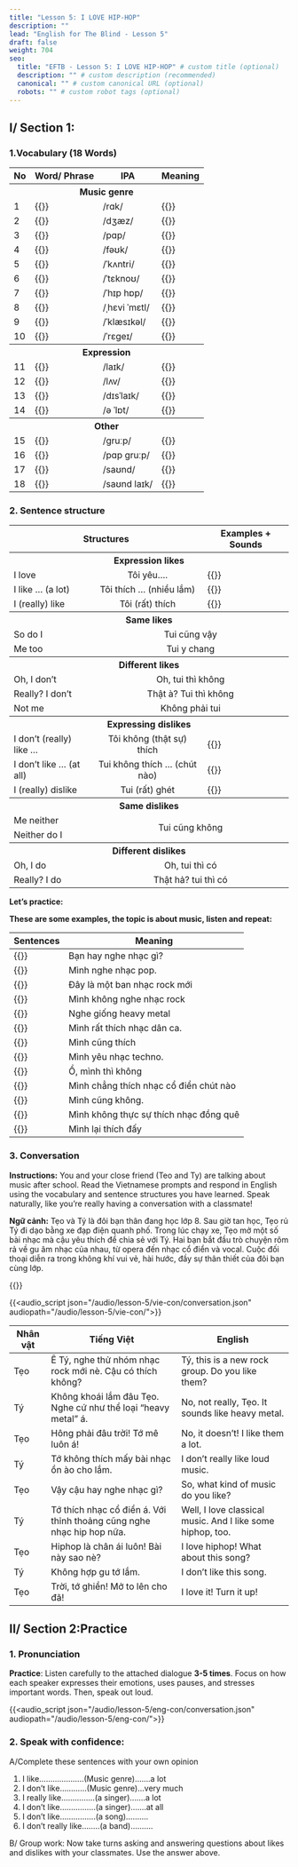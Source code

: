 ```yaml
---
title: "Lesson 5: I LOVE HIP-HOP"
description: ""
lead: "English for The Blind - Lesson 5"
draft: false
weight: 704
seo:
  title: "EFTB - Lesson 5: I LOVE HIP-HOP" # custom title (optional)
  description: "" # custom description (recommended)
  canonical: "" # custom canonical URL (optional)
  robots: "" # custom robot tags (optional)
---
```



## I/ Section 1:

### 1.Vocabulary (18 Words)

<table>
  <thead>
    <tr>
      <th>No</th>
      <th>Word/ Phrase</th>
      <th>IPA</th>
      <th>Meaning</th>
    </tr>
  </thead>
  <tbody>
    <tr>
     <th colspan="4" style="text-align:center">Music genre</th>
    </tr>
    <tr>
      <td>1</td>
      <td>{{<audio-text text="Rock" src="audio/lesson-5/vocabs/rock.mp3">}}</td>
      <td>/rɑk/</td>
      <td>{{<audio-text text="nhạc rock" src="audio/lesson-5/music_genre/Rock.mp3" >}}</td>
    </tr>
    <tr>
      <td>2</td>
      <td>{{<audio-text text="Jazz" src="audio/lesson-5/vocabs/jazz.mp3">}}</td>
      <td>/dʒæz/</td>
      <td>{{<audio-text text="nhạc jazz" src="audio/lesson-5/music_genre/Jazz.mp3" >}}</td>
    </tr>
    <tr>
      <td>3</td>
      <td>{{<audio-text text="Pop" src="audio/lesson-5/vocabs/pop.mp3">}}</td>
      <td>/pɑp/</td>
      <td>{{<audio-text text="nhạc pop" src="audio/lesson-5/music_genre/Pop.mp3" >}}</td>
    </tr>
    <tr>
      <td>4</td>
      <td>{{<audio-text text="Folk" src="audio/lesson-5/vocabs/folk.mp3">}}</td>
      <td>/fəʊk/</td>
      <td>{{<audio-text text="nhạc dân ca" src="audio/lesson-5/music_genre/Folk.mp3" >}}</td>
    </tr>
    <tr>
      <td>5</td>
      <td>{{<audio-text text="Country" src="audio/lesson-5/vocabs/country.mp3">}}</td>
      <td>/ˈkʌntri/</td>
      <td>{{<audio-text text="nhạc đồng quê" src="audio/lesson-5/music_genre/Country.mp3" >}}</td>
    </tr>
    <tr>
      <td>6</td>
      <td>{{<audio-text text="Techno" src="audio/lesson-5/vocabs/techno.mp3">}}</td>
      <td>/ˈtɛknoʊ/</td>
      <td>{{<audio-text text="nhạc techno" src="audio/lesson-5/music_genre/Techno.mp3" >}}</td>
    </tr>
    <tr>
      <td>7</td>
      <td>{{<audio-text text="Hip-hop" src="audio/lesson-5/vocabs/hiphop.mp3">}}</td>
      <td>/ˈhɪp hɒp/</td>
      <td>{{<audio-text text="nhạc hip-hop" src="audio/lesson-5/music_genre/Hip hop.mp3" >}}</td>
    </tr>
    <tr>
      <td>8</td>
      <td>{{<audio-text text="Heavy metal" src="audio/lesson-5/vocabs/heavy_metal.mp3">}}</td>
      <td>/ˌhɛvi ˈmɛtl/</td>
      <td>{{<audio-text text="nhạc heavy metal" src="audio/lesson-5/music_genre/Heavy metal.mp3" >}}</td>
    </tr>
    <tr>
      <td>9</td>
      <td>{{<audio-text text="Classical" src="audio/lesson-5/vocabs/classical.mp3">}}</td>
      <td>/ˈklæsɪkəl/</td>
      <td>{{<audio-text text="nhạc cổ điển" src="audio/lesson-5/music_genre/Classical.mp3" >}}</td>
    </tr>
    <tr>
      <td>10</td>
      <td>{{<audio-text text="Reggae" src="audio/lesson-5/vocabs/reggae.mp3">}}</td>
      <td>/ˈrɛɡeɪ/</td>
      <td>{{<audio-text text="nhạc reggae" src="audio/lesson-5/music_genre/Reggae.mp3" >}}</td>
    </tr>
    <tr>
     <th colspan="4" style="text-align:center">Expression</th>
    </tr>
    <tr>
      <td>11</td>
      <td>{{<audio-text text="like" src="audio/lesson-5/vocabs/like.mp3">}}</td>
      <td>/laɪk/</td>
      <td>{{<audio-text text="thích" src="/audio/lesson-5/vocab-vie/thich.mp3">}}</td>
    </tr>
    <tr>
      <td>12</td>
      <td>{{<audio-text text="love" src="audio/lesson-5/vocabs/love.mp3">}}</td>
      <td>/lʌv/</td>
      <td>{{<audio-text text="yêu" src="/audio/lesson-5/vocab-vie/yeu.mp3">}}</td>
    </tr>
    <tr>
      <td>13</td>
      <td>{{<audio-text text="dislike" src="audio/lesson-5/vocabs/dislike.mp3">}}</td>
      <td>/dɪsˈlaɪk/</td>
      <td>{{<audio-text text="không thích" src="/audio/lesson-5/vocab-vie/khong_thich.mp3">}}</td>
    </tr>
    <tr>
      <td>14</td>
      <td>{{<audio-text text="A lot" src="audio/lesson-5/vocabs/a_lot.mp3">}}</td>
      <td>/ə ˈlɒt/</td>
      <td>{{<audio-text text="rất nhiều" src="/audio/lesson-5/vocab-vie/rat_nhieu.mp3">}}</td>
    </tr>
    <tr>
     <th colspan="4" style="text-align:center">Other</th>
    </tr>
    <tr>
      <td>15</td>
      <td>{{<audio-text text="Group" src="audio/lesson-5/vocabs/group.mp3">}}</td>
      <td>/ɡruːp/</td>
      <td>{{<audio-text text="nhóm" src="audio/lesson-5/vocab-vie/nhom.mp3">}}</td>
    </tr>
    <tr>
      <td>16</td>
      <td>{{<audio-text text="Pop group" src="audio/lesson-5/vocabs/pop_group.mp3">}}</td>
      <td>/pɑp ɡruːp/</td>
      <td>{{<audio-text text="Ban nhạc pop" src="audio/lesson-5/vocab-vie/ban_nhac_pop.mp3">}}</td>
    </tr>
    <tr>
      <td>17</td>
      <td>{{<audio-text text="Sound" src="audio/lesson-5/vocabs/sound.mp3">}}</td>
      <td>/saʊnd/</td>
      <td>{{<audio-text text="âm thanh" src="audio/lesson-5/vocab-vie/am_thanh.mp3">}}</td>
    </tr>
    <tr>
      <td>18</td>
      <td>{{<audio-text text="It sounds like" src="audio/lesson-5/vocabs/it_sounds_like.mp3">}}</td>
      <td>/saʊnd laɪk/</td>
      <td>{{<audio-text text="nghe giống như" src="audio/lesson-5/vocab-vie/nghe_giong_nhu.mp3">}}</td>
    </tr>
  </tbody>
</table>

### 2. Sentence structure

<table>
  <thead>
    <tr>
      <th colspan="2" style="text-align:center">Structures</th>
      <th>Examples + Sounds</th>
    </tr>
  </thead>
  <tbody>
    <tr>
      <th colspan="3" style="text-align:center">Expression likes</th>
    </tr>
    <tr>
      <td>I love</td>
      <td colspan="" style="text-align:center">Tôi yêu….</td>
      <td>{{<audio-text text="I love hip-hop" src="audio/lesson-5/sen-struc/i_love_hiphop.mp3">}}</td>
    </tr>
    <tr>
      <td>I like … (a lot)</td>
      <td colspan="" style="text-align:center">Tôi thích … (nhiều lắm)</td>
      <td>{{<audio-text text="I like hip-hop (a lot)" src="audio/lesson-5/sen-struc/i_like_hiphop_a_lot.mp3">}}</td>
    </tr>
    <tr>
      <td>I (really) like</td>
      <td colspan="" style="text-align:center">Tôi (rất) thích</td>
      <td>{{<audio-text text="I (really) like hip-hop" src="audio/lesson-5/sen-struc/i_really_like_hiphop.wav">}}</td>
    </tr>
    <tr>
      <th colspan="3" style="text-align:center">Same likes</th>
    </tr>
    <tr>
      <td>So do I</td>
      <td colspan="2" style="text-align:center">Tui cũng vậy</td>
    </tr>
    <tr>
      <td>Me too</td>
      <td colspan="2" style="text-align:center">Tui y chang</td>
    </tr>
    <tr>
      <th colspan="3" style="text-align:center">Different likes</th>
    </tr>
    <tr>
      <td>Oh, I don’t</td>
      <td colspan="2" style="text-align:center">Oh, tui thì không</td>
    </tr>
    <tr>
      <td>Really? I don’t</td>
      <td colspan="2" style="text-align:center">Thật à? Tui thì không</td>
    </tr>
    <tr>
      <td>Not me</td>
      <td colspan="2" style="text-align:center">Không phải tui</td>
    </tr>
    <tr>
      <th colspan="3" style="text-align:center">Expressing dislikes</th>
    </tr>
    <tr>
      <td>I don’t (really) like …</td>
      <td colspan="" style="text-align:center">Tôi không (thật sự) thích</td>
      <td>{{<audio-text text="I don’t (really) like jazz" src="audio/lesson-5/sen-struc/i_dont_really_like_jazz.mp3">}}</td>
    </tr>
    <tr>
      <td>I don’t like … (at all)</td>
      <td colspan="" style="text-align:center">Tui không thích … (chút nào)</td>
      <td>{{<audio-text text="I don’t like jazz (at all)" src="audio/lesson-5/sen-struc/i_dont_like_jazz_at_all.mp3">}}</td>
    </tr>
    <tr>
      <td>I (really) dislike</td>
      <td colspan="" style="text-align:center">Tui (rất) ghét</td>
      <td>{{<audio-text text="I really dislike jazz" src="audio/lesson-5/sen-struc/i_really_dislike_jazz.mp3">}}</td>
    </tr>
    <tr>
      <th colspan="4" style="text-align:center">Same dislikes</th>
    </tr>
    <tr>
      <td>Me neither</td>
      <td colspan="2" rowspan="2" style="text-align:center">Tui cũng không</td>
    </tr>
    <tr>
      <td>Neither do I</td>
    </tr>
    <tr>
      <th colspan="3" style="text-align:center">Different dislikes</th>
    </tr>
    <tr>
      <td>Oh, I do</td>
      <td colspan="2" style="text-align:center">Oh, tui thì có</td>
    </tr>
    <tr>
      <td>Really? I do</td>
      <td colspan="2" style="text-align:center">Thật hả? tui thì có</td>
    </tr>
  </tbody>
</table>

**Let’s practice:**

**These are some examples, the topic is about music, listen and repeat:**

| **Sentences**                                                                                                                     | **Meaning**                            |
| --------------------------------------------------------------------------------------------------------------------------------- | -------------------------------------- |
| {{<audio-text text="What kind of music do you listen to?" src="/audio/lesson-5/sents/what_kind_of_music_do_you_listen_to.wav" >}} | Bạn hay nghe nhạc gì?                  |
| {{<audio-text text="I listen to pop" src="/audio/lesson-5/sents/i_listen_to_pop.wav" >}}                                          | Mình nghe nhạc pop.                    |
| {{<audio-text text="This is a new rock group" src="/audio/lesson-5/sents/this_is_a_new_rock_group.wav" >}}                        | Đây là một ban nhạc rock mới           |
| {{<audio-text text="I don’t listen to rock" src="/audio/lesson-5/sents/i_dont_listen_to_rock.wav" >}}                             | Mình không nghe nhạc rock              |
| {{<audio-text text="It sounds like heavy metal" src="/audio/lesson-5/sents/it_sounds_like_heavy_metal.wav" >}}                    | Nghe giống heavy metal                 |
| {{<audio-text text="I really like folk" src="/audio/lesson-5/sents/i_really_like_folk.wav" >}}                                    | Mình rất thích nhạc dân ca.            |
| {{<audio-text text="So do I" src="/audio/lesson-5/sents/so_do_i.wav" >}}                                                          | Mình cũng thích                        |
| {{<audio-text text="I love techno" src="/audio/lesson-5/sents/i_love_techno.wav" >}}                                              | Mình yêu nhạc techno.                  |
| {{<audio-text text="Oh, I don’t" src="/audio/lesson-5/sents/oh_i_dont.wav" >}}                                                    | Ồ, mình thì không                      |
| {{<audio-text text="I don’t like classical at all" src="/audio/lesson-5/sents/i_dont_like_classical_at_all.wav" >}}               | Mình chẳng thích nhạc cổ điển chút nào |
| {{<audio-text text="Me neither" src="/audio/lesson-5/sents/me_neither.wav" >}}                                                    | Mình cũng không.                       |
| {{<audio-text text="I don’t really like country" src="/audio/lesson-5/sents/i_dont_really_like_country.wav" >}}                   | Mình không thực sự thích nhạc đồng quê |
| {{<audio-text text="Really? I do" src="/audio/lesson-5/sents/really_i_do.wav" >}}                                                 | Mình lại thích đấy                     |

### 3. Conversation

**Instructions:** You and your close friend (Teo and Ty) are talking about music after school. Read the Vietnamese prompts and respond in English using the vocabulary and sentence structures you have learned. Speak naturally, like you’re really having a conversation with a classmate!

**Ngữ cảnh:** Tẹo và Tý là đôi bạn thân đang học lớp 8. Sau giờ tan học, Tẹo rủ Tý đi dạo bằng xe đạp điện quanh phố. Trong lúc chạy xe, Tẹo mở một số bài nhạc mà cậu yêu thích để chia sẻ với Tý. Hai bạn bắt đầu trò chuyện rôm rả về gu âm nhạc của nhau, từ opera đến nhạc cổ điển và vocal. Cuộc đối thoại diễn ra trong không khí vui vẻ, hài hước, đầy sự thân thiết của đôi bạn cùng lớp.

{{<audio-with-controls src="audio/lesson-5/vie-con/context.mp3">}}

{{<audio_script json="/audio/lesson-5/vie-con/conversation.json" audiopath="/audio/lesson-5/vie-con/">}}

| **Nhân vật** | **Tiếng Việt**                                                        | **English**                                                |
| ------------ | --------------------------------------------------------------------- | ---------------------------------------------------------- |
| Tẹo          | Ê Tý, nghe thử nhóm nhạc rock mới nè. Cậu có thích không?             | Tý, this is a new rock group. Do you like them?            |
| Tý           | Không khoái lắm đâu Tẹo. Nghe cứ như thể loại “heavy metal” á.        | No, not really, Tẹo. It sounds like heavy metal.           |
| Tẹo          | Hông phải đâu trời! Tớ mê luôn á!                                     | No, it doesn’t! I like them a lot.                         |
| Tý           | Tớ không thích mấy bài nhạc ồn ào cho lắm.                            | I don’t really like loud music.                            |
| Tẹo          | Vậy cậu hay nghe nhạc gì?                                             | So, what kind of music do you like?                        |
| Tý           | Tớ thích nhạc cổ điển á. Với thỉnh thoảng cũng nghe nhạc hip hop nữa. | Well, I love classical music. And I like some hiphop, too. |
| Tẹo          | Hiphop là chân ái luôn! Bài này sao nè?                               | I love hiphop! What about this song?                       |
| Tý           | Không hợp gu tớ lắm.                                                  | I don’t like this song.                                    |
| Tẹo          | Trời, tớ ghiền! Mở to lên cho đã!                                     | I love it! Turn it up!                                     |


## II/ Section 2:Practice
### 1. Pronunciation
**Practice**: Listen carefully to the attached dialogue **3-5 times**. Focus on how each speaker expresses their emotions, uses pauses, and stresses important words. Then, speak out loud.

{{<audio_script json="/audio/lesson-5/eng-con/conversation.json" audiopath="/audio/lesson-5/eng-con/">}}

### 2. Speak with confidence:
A/Complete these sentences with your own opinion

1. I like………………..(Music genre)…….a lot
2. I don’t like…………(Music genre)...very much
3. I really like……………(a singer)…….a lot
4. I don’t like…………….(a singer)…….at all
5. I don’t like…………….(a song)……….
6. I don’t really like……..(a band)……….

B/ Group work: Now take turns asking and answering questions about likes and dislikes with your classmates. Use the answer above.
